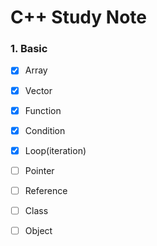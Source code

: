 # C++ Study Note
### 1. Basic
- [x] Array 
- [x] Vector
- [x] Function
- [x] Condition
- [x] Loop(iteration)
- [ ] Pointer
- [ ] Reference
- [ ] Class
- [ ] Object

